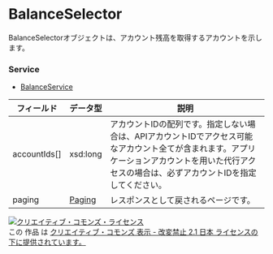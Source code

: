 # BalanceSelector
BalanceSelectorオブジェクトは、アカウント残高を取得するアカウントを示します。
### Service
+ [BalanceService](../services/BalanceService.md)

| フィールド | データ型 | 説明 | 
|---|---|---|
| accountIds[]| xsd:long| アカウントIDの配列です。指定しない場合は、APIアカウントIDでアクセス可能なアカウント全てが含まれます。アプリケーションアカウントを用いた代行アクセスの場合は、必ずアカウントIDを指定してください。 |
| paging| <a href="../data/Paging.md">Paging</a>| レスポンスとして戻されるページです。 |
<a rel="license" href="http://creativecommons.org/licenses/by-nd/2.1/jp/"><img alt="クリエイティブ・コモンズ・ライセンス" style="border-width:0" src="https://i.creativecommons.org/l/by-nd/2.1/jp/88x31.png" /></a><br />この 作品 は <a rel="license" href="http://creativecommons.org/licenses/by-nd/2.1/jp/">クリエイティブ・コモンズ 表示 - 改変禁止 2.1 日本 ライセンスの下に提供されています。</a>
